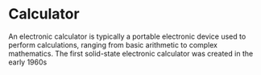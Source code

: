# Calculator
An electronic calculator is typically a portable electronic device used to perform calculations, ranging from basic arithmetic to complex mathematics.  The first solid-state electronic calculator was created in the early 1960s
